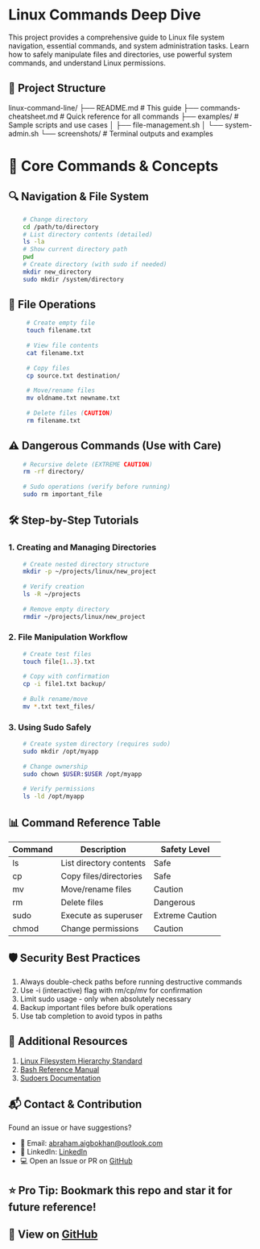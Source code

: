 # Linux Commands Deep Dive

This project provides a comprehensive guide to Linux file system navigation, essential commands, and system administration tasks. Learn how to safely manipulate files and directories, use powerful system commands, and understand Linux permissions.

## 📂 Project Structure
linux-command-line/
├── README.md               # This guide
├── commands-cheatsheet.md  # Quick reference for all commands
├── examples/               # Sample scripts and use cases
│   ├── file-management.sh
│   └── system-admin.sh
└── screenshots/            # Terminal outputs and examples


# 🚀 Core Commands & Concepts

## 🔍 Navigation & File System
  ```bash
      # Change directory
      cd /path/to/directory
      # List directory contents (detailed)
      ls -la
      # Show current directory path
      pwd
      # Create directory (with sudo if needed)
      mkdir new_directory
      sudo mkdir /system/directory
  ```

## 📁 File Operations
 ```bash
      # Create empty file
      touch filename.txt
      
      # View file contents
      cat filename.txt
      
      # Copy files
      cp source.txt destination/
      
      # Move/rename files
      mv oldname.txt newname.txt
      
      # Delete files (CAUTION)
      rm filename.txt
```

## ⚠️ Dangerous Commands (Use with Care)
  ```bash
      # Recursive delete (EXTREME CAUTION)
      rm -rf directory/
      
      # Sudo operations (verify before running)
      sudo rm important_file
  ```

## 🛠️ Step-by-Step Tutorials

### 1. Creating and Managing Directories
  ```bash
      # Create nested directory structure
      mkdir -p ~/projects/linux/new_project
      
      # Verify creation
      ls -R ~/projects
      
      # Remove empty directory
      rmdir ~/projects/linux/new_project
  ```
### 2. File Manipulation Workflow
  ```bash
      # Create test files
      touch file{1..3}.txt
      
      # Copy with confirmation
      cp -i file1.txt backup/
      
      # Bulk rename/move
      mv *.txt text_files/
  ```
### 3. Using Sudo Safely
  ```bash
      # Create system directory (requires sudo)
      sudo mkdir /opt/myapp
      
      # Change ownership
      sudo chown $USER:$USER /opt/myapp
      
      # Verify permissions
      ls -ld /opt/myapp
  ```

## 📊 Command Reference Table

  | Command	        | Description	                |Safety Level      |
  |-----------------|-----------------------------|------------------|
  | ls	            | List directory contents	    | Safe             |
  | cp	            | Copy files/directories      | Safe             |
  | mv	            | Move/rename files	          | Caution          |
  | rm              | Delete files                |	Dangerous        |              
  | sudo	          | Execute as superuser	      | Extreme Caution  |
  | chmod	          | Change permissions	        | Caution          ||


## 🛡️ Security Best Practices

  1. Always double-check paths before running destructive commands
  2. Use -i (interactive) flag with rm/cp/mv for confirmation
  3. Limit sudo usage - only when absolutely necessary
  4. Backup important files before bulk operations
  5. Use tab completion to avoid typos in paths

## 📝 Additional Resources
1. [Linux Filesystem Hierarchy Standard](https://refspecs.linuxfoundation.org/FHS_3.0/fhs-3.0.pdf)
2. [Bash Reference Manual](https://www.gnu.org/software/bash/manual/)
3. [Sudoers Documentation](https://www.sudo.ws/docs/)

## 📬 Contact & Contribution

Found an issue or have suggestions?
- 📧 Email: abraham.aigbokhan@outlook.com
- 📧 LinkedIn: [LinkedIn](https://www.linkedin.com/in/abraham-aigbokhan-3abb28214)
- 💻 Open an Issue or PR on [GitHub](https://github.com/Abrahamnosa23/Training/edit/main/DevOps/3MTT-DAREY/Mini-Project_Basic-Linux-Commands)

## ⭐ Pro Tip: Bookmark this repo and star it for future reference!

## 🔗 View on [GitHub](https://github.com/Abrahamnosa23/Training/edit/main/DevOps/3MTT-DAREY/Mini-Project_Basic-Linux-Commands)
